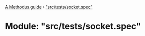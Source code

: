 [A Methodus guide](../README.md) › ["src/tests/socket.spec"](_src_tests_socket_spec_.md)

# Module: "src/tests/socket.spec"


